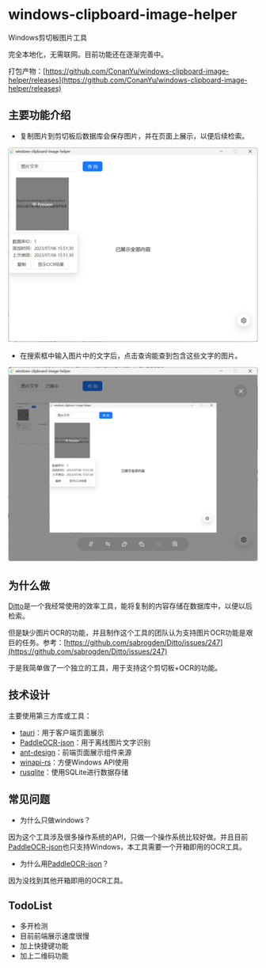 # windows-clipboard-image-helper

Windows剪切板图片工具

完全本地化，无需联网。目前功能还在逐渐完善中。

打包产物：[https://github.com/ConanYu/windows-clipboard-image-helper/releases](https://github.com/ConanYu/windows-clipboard-image-helper/releases)

## 主要功能介绍

- 复制图片到剪切板后数据库会保存图片，并在页面上展示，以便后续检索。

![](docs/img_1.png)

- 在搜索框中输入图片中的文字后，点击查询能查到包含这些文字的图片。

![](docs/img_2.png)

## 为什么做

[Ditto](https://github.com/sabrogden/Ditto)是一个我经常使用的效率工具，能将复制的内容存储在数据库中，以便以后检索。

但是缺少图片OCR的功能，并且制作这个工具的团队认为支持图片OCR功能是艰巨的任务。参考：[https://github.com/sabrogden/Ditto/issues/247](https://github.com/sabrogden/Ditto/issues/247)

于是我简单做了一个独立的工具，用于支持这个剪切板+OCR的功能。

## 技术设计

主要使用第三方库或工具：

- [tauri](https://tauri.app/)：用于客户端页面展示
- [PaddleOCR-json](https://github.com/hiroi-sora/PaddleOCR-json)：用于离线图片文字识别
- [ant-design](https://ant.design/)：前端页面展示组件来源
- [winapi-rs](https://github.com/retep998/winapi-rs)：方便Windows API使用
- [rusqlite](https://github.com/rusqlite/rusqlite)：使用SQLite进行数据存储

## 常见问题

- 为什么只做windows？

因为这个工具涉及很多操作系统的API，只做一个操作系统比较好做。并且目前[PaddleOCR-json](https://github.com/hiroi-sora/PaddleOCR-json)也只支持Windows，本工具需要一个开箱即用的OCR工具。

- 为什么用[PaddleOCR-json](https://github.com/hiroi-sora/PaddleOCR-json)？

因为没找到其他开箱即用的OCR工具。

## TodoList

- 多开检测
- 目前前端展示速度很慢
- 加上快捷键功能
- 加上二维码功能
